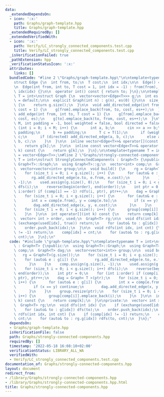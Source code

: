 ```yaml
---
data:
  _extendedDependsOn:
  - icon: ':x:'
    path: Graphs/graph-template.hpp
    title: Graphs/graph-template.hpp
  _extendedRequiredBy: []
  _extendedVerifiedWith:
  - icon: ':x:'
    path: Verify/LC_strongly_connected_components.test.cpp
    title: Verify/LC_strongly_connected_components.test.cpp
  _isVerificationFailed: true
  _pathExtension: hpp
  _verificationStatusIcon: ':x:'
  attributes:
    links: []
  bundledCode: "#line 2 \"Graphs/graph-template.hpp\"\n\ntemplate<typename T = int>\n\
    struct Edge {\n  int from, to;\n  T cost;\n  int idx;\n\n  Edge() = default;\n\
    \n  Edge(int from, int to, T cost = 1, int idx = -1) : from(from), to(to), cost(cost),\
    \ idx(idx) {}\n\n  operator int() const { return to; }\n};\n\ntemplate<typename\
    \ T = int>\nstruct Graph {\n  vector<vector<Edge<T>>> g;\n  int es;\n\n  Graph()\
    \ = default;\n\n  explicit Graph(int n) : g(n), es(0) {}\n\n  size_t size() const\
    \ {\n    return g.size();\n  }\n\n  void add_directed_edge(int from, int to, T\
    \ cost = 1) {\n    g[from].emplace_back(from, to, cost, es++);\n  }\n\n  void\
    \ add_edge(int from, int to, T cost = 1) {\n    g[from].emplace_back(from, to,\
    \ cost, es);\n    g[to].emplace_back(to, from, cost, es++);\n  }\n\n  void read(int\
    \ M, int padding = -1, bool weighted = false, bool directed = false) {\n    for\
    \ (int i = 0; i < M; i++) {\n      int a, b;\n      cin >> a >> b;\n      a +=\
    \ padding;\n      b += padding;\n      T c = T(1);\n      if (weighted) cin >>\
    \ c;\n      if (directed) add_directed_edge(a, b, c);\n      else add_edge(a,\
    \ b, c);\n    }\n  }\n\n  inline vector<Edge<T>>& operator[](const int& k) {\n\
    \    return g[k];\n  }\n\n  inline const vector<Edge<T>>& operator[](const int&\
    \ k) const {\n    return g[k];\n  }\n};\n\ntemplate<typename T = int>\nusing Edges\
    \ = vector<Edge<T>>;\n#line 2 \"Graphs/strongly-connected-components.hpp\"\ntemplate<typename\
    \ T = int>\nstruct StronglyConnectedComponents : Graph<T> {\npublic:\n  using\
    \ Graph<T>::Graph;\n  using Graph<T>::g;\n  vector<int> comp;\n  Graph<T> dag;\n\
    \  vector<vector<int>> group;\n\n  void build() {\n    rg = Graph<T>(g.size());\n\
    \    for (size_t i = 0; i < g.size(); i++) {\n      for (auto& e : g[i]) {\n \
    \       rg.add_directed_edge(e.to, e.from, e.cost);\n      }\n    }\n    comp.assign(g.size(),\
    \ -1);\n    used.assign(g.size(), 0);\n    for (size_t i = 0; i < g.size(); i++)\
    \ dfs(i);\n    reverse(begin(order), end(order));\n    int ptr = 0;\n    for (int\
    \ i:order) if (comp[i] == -1) rdfs(i, ptr), ptr++;\n    dag = Graph< T >(ptr);\n\
    \    for (size_t i = 0; i < g.size(); i++) {\n      for (auto& e : g[i]) {\n \
    \       int x = comp[e.from], y = comp[e.to];\n        if (x == y) continue;\n\
    \        dag.add_directed_edge(x, y, e.cost);\n      }\n    }\n    group.resize(ptr);\n\
    \    for (size_t i = 0; i < g.size(); i++) {\n      group[comp[i]].emplace_back(i);\n\
    \    }\n  }\n\n  int operator[](int k) const {\n    return comp[k];\n  }\n\nprivate:\n\
    \  vector< int > order, used;\n  Graph<T> rg;\n\n  void dfs(int idx) {\n    if\
    \ (exchange(used[idx], true)) return;\n    for (auto& to : g[idx]) dfs(to);\n\
    \    order.push_back(idx);\n  }\n\n  void rdfs(int idx, int cnt) {\n    if (comp[idx]\
    \ != -1) return;\n    comp[idx] = cnt;\n    for (auto& to : rg.g[idx]) rdfs(to,\
    \ cnt);\n  }\n};\n"
  code: "#include \"graph-template.hpp\"\ntemplate<typename T = int>\nstruct StronglyConnectedComponents\
    \ : Graph<T> {\npublic:\n  using Graph<T>::Graph;\n  using Graph<T>::g;\n  vector<int>\
    \ comp;\n  Graph<T> dag;\n  vector<vector<int>> group;\n\n  void build() {\n \
    \   rg = Graph<T>(g.size());\n    for (size_t i = 0; i < g.size(); i++) {\n  \
    \    for (auto& e : g[i]) {\n        rg.add_directed_edge(e.to, e.from, e.cost);\n\
    \      }\n    }\n    comp.assign(g.size(), -1);\n    used.assign(g.size(), 0);\n\
    \    for (size_t i = 0; i < g.size(); i++) dfs(i);\n    reverse(begin(order),\
    \ end(order));\n    int ptr = 0;\n    for (int i:order) if (comp[i] == -1) rdfs(i,\
    \ ptr), ptr++;\n    dag = Graph< T >(ptr);\n    for (size_t i = 0; i < g.size();\
    \ i++) {\n      for (auto& e : g[i]) {\n        int x = comp[e.from], y = comp[e.to];\n\
    \        if (x == y) continue;\n        dag.add_directed_edge(x, y, e.cost);\n\
    \      }\n    }\n    group.resize(ptr);\n    for (size_t i = 0; i < g.size();\
    \ i++) {\n      group[comp[i]].emplace_back(i);\n    }\n  }\n\n  int operator[](int\
    \ k) const {\n    return comp[k];\n  }\n\nprivate:\n  vector< int > order, used;\n\
    \  Graph<T> rg;\n\n  void dfs(int idx) {\n    if (exchange(used[idx], true)) return;\n\
    \    for (auto& to : g[idx]) dfs(to);\n    order.push_back(idx);\n  }\n\n  void\
    \ rdfs(int idx, int cnt) {\n    if (comp[idx] != -1) return;\n    comp[idx] =\
    \ cnt;\n    for (auto& to : rg.g[idx]) rdfs(to, cnt);\n  }\n};"
  dependsOn:
  - Graphs/graph-template.hpp
  isVerificationFile: false
  path: Graphs/strongly-connected-components.hpp
  requiredBy: []
  timestamp: '2022-05-18 16:08:10+02:00'
  verificationStatus: LIBRARY_ALL_WA
  verifiedWith:
  - Verify/LC_strongly_connected_components.test.cpp
documentation_of: Graphs/strongly-connected-components.hpp
layout: document
redirect_from:
- /library/Graphs/strongly-connected-components.hpp
- /library/Graphs/strongly-connected-components.hpp.html
title: Graphs/strongly-connected-components.hpp
---
```

